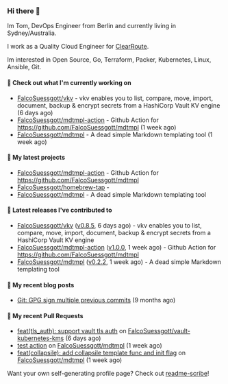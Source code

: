 ### Hi there 👋

Im Tom, DevOps Engineer from Berlin and currently living in Sydney/Australia.

I work as a Quality Cloud Engineer for [ClearRoute](https://clearroute.io).

Im interested in Open Source, Go, Terraform, Packer, Kubernetes, Linux, Ansible, Git.

#### 👷 Check out what I'm currently working on

- [FalcoSuessgott/vkv](https://github.com/FalcoSuessgott/vkv) - vkv enables you to list, compare, move, import, document, backup &amp; encrypt secrets from a HashiCorp Vault KV engine (6 days ago)
- [FalcoSuessgott/mdtmpl-action](https://github.com/FalcoSuessgott/mdtmpl-action) - Github Action for https://github.com/FalcoSuessgott/mdtmpl (1 week ago)
- [FalcoSuessgott/mdtmpl](https://github.com/FalcoSuessgott/mdtmpl) - A dead simple Markdown templating tool (1 week ago)

#### 🌱 My latest projects

- [FalcoSuessgott/mdtmpl-action](https://github.com/FalcoSuessgott/mdtmpl-action) - Github Action for https://github.com/FalcoSuessgott/mdtmpl
- [FalcoSuessgott/homebrew-tap](https://github.com/FalcoSuessgott/homebrew-tap) - 
- [FalcoSuessgott/mdtmpl](https://github.com/FalcoSuessgott/mdtmpl) - A dead simple Markdown templating tool

#### 🔭 Latest releases I've contributed to

- [FalcoSuessgott/vkv](https://github.com/FalcoSuessgott/vkv) ([v0.8.5](https://github.com/FalcoSuessgott/vkv/releases/tag/v0.8.5), 6 days ago) - vkv enables you to list, compare, move, import, document, backup &amp; encrypt secrets from a HashiCorp Vault KV engine
- [FalcoSuessgott/mdtmpl-action](https://github.com/FalcoSuessgott/mdtmpl-action) ([v1.0.0](https://github.com/FalcoSuessgott/mdtmpl-action/releases/tag/v1.0.0), 1 week ago) - Github Action for https://github.com/FalcoSuessgott/mdtmpl
- [FalcoSuessgott/mdtmpl](https://github.com/FalcoSuessgott/mdtmpl) ([v0.2.2](https://github.com/FalcoSuessgott/mdtmpl/releases/tag/v0.2.2), 1 week ago) - A dead simple Markdown templating tool

#### 📜 My recent blog posts

- [Git: GPG sign multiple previous commits](https://morelly.de/post/20240328_git_gpg_sign_commits/) (9 months ago)

#### 🔨 My recent Pull Requests

- [feat(tls_auth): support vault tls auth](https://github.com/FalcoSuessgott/vault-kubernetes-kms/pull/163) on [FalcoSuessgott/vault-kubernetes-kms](https://github.com/FalcoSuessgott/vault-kubernetes-kms) (6 days ago)
- [ test action](https://github.com/FalcoSuessgott/mdtmpl/pull/37) on [FalcoSuessgott/mdtmpl](https://github.com/FalcoSuessgott/mdtmpl) (1 week ago)
- [feat(collapsile): add collapsile template func and init flag](https://github.com/FalcoSuessgott/mdtmpl/pull/36) on [FalcoSuessgott/mdtmpl](https://github.com/FalcoSuessgott/mdtmpl) (1 week ago)

Want your own self-generating profile page? Check out [readme-scribe](https://github.com/muesli/readme-scribe)!